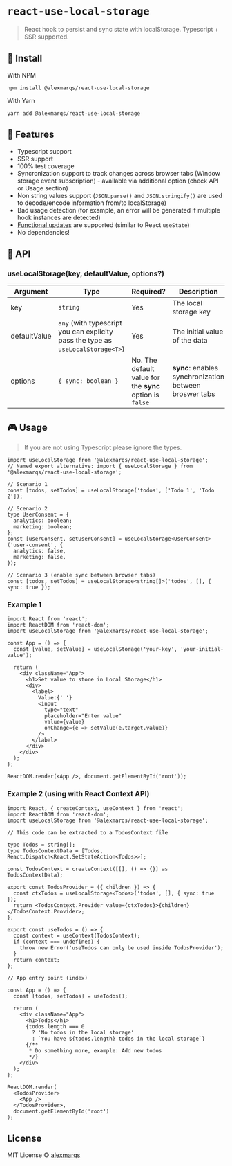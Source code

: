 # `react-use-local-storage`

> React hook to persist and sync state with localStorage. Typescript + SSR supported.

## 🔨 Install

With NPM

```shell
npm install @alexmarqs/react-use-local-storage
```

With Yarn

```shell
yarn add @alexmarqs/react-use-local-storage
```

## 🚀 Features

- Typescript support
- SSR support
- 100% test coverage
- Syncronization support to track changes across browser tabs (Window storage event subscription) - available via additional option (check API or Usage section)
- Non string values support (`JSON.parse()` and `JSON.stringify()` are used to decode/encode information from/to localStorage)
- Bad usage detection (for example, an error will be generated if multiple hook instances are detected)
- [Functional updates](https://reactjs.org/docs/hooks-reference.html#functional-updates) are supported (similar to React `useState`)
- No dependencies!

## 📄 API

### useLocalStorage(key, defaultValue, options?)

| Argument     | Type                                                                            | Required?                                                | Description                                            |
| ------------ | ------------------------------------------------------------------------------- | -------------------------------------------------------- | ------------------------------------------------------ |
| key          | `string`                                                                        | Yes                                                      | The local storage key                                  |
| defaultValue | `any` (with typescript you can explicity pass the type as `useLocalStorage<T>`) | Yes                                                      | The initial value of the data                          |
| options      | `{ sync: boolean }`                                                             | No. The default value for the **sync** option is `false` | **sync**: enables synchronization between broswer tabs |

## 🎮 Usage

> If you are not using Typescript please ignore the types.

```tsx
import useLocalStorage from '@alexmarqs/react-use-local-storage';
// Named export alternative: import { useLocalStorage } from '@alexmarqs/react-use-local-storage';

// Scenario 1
const [todos, setTodos] = useLocalStorage('todos', ['Todo 1', 'Todo 2']);

// Scenario 2
type UserConsent = {
  analytics: boolean;
  marketing: boolean;
};
const [userConsent, setUserConsent] = useLocalStorage<UserConsent>('user-consent', {
  analytics: false,
  marketing: false,
});

// Scenario 3 (enable sync between browser tabs)
const [todos, setTodos] = useLocalStorage<string[]>('todos', [], { sync: true });
```

### Example 1

```tsx
import React from 'react';
import ReactDOM from 'react-dom';
import useLocalStorage from '@alexmarqs/react-use-local-storage';

const App = () => {
  const [value, setValue] = useLocalStorage('your-key', 'your-initial-value');

  return (
    <div className="App">
      <h1>Set value to store in Local Storage</h1>
      <div>
        <label>
          Value:{' '}
          <input
            type="text"
            placeholder="Enter value"
            value={value}
            onChange={e => setValue(e.target.value)}
          />
        </label>
      </div>
    </div>
  );
};

ReactDOM.render(<App />, document.getElementById('root'));
```

### Example 2 (using with React Context API)

```tsx
import React, { createContext, useContext } from 'react';
import ReactDOM from 'react-dom';
import useLocalStorage from '@alexmarqs/react-use-local-storage';

// This code can be extracted to a TodosContext file

type Todos = string[];
type TodosContextData = [Todos, React.Dispatch<React.SetStateAction<Todos>>];

const TodosContext = createContext([[], () => {}] as TodosContextData);

export const TodosProvider = ({ children }) => {
  const ctxTodos = useLocalStorage<Todos>('todos', [], { sync: true });
  return <TodosContext.Provider value={ctxTodos}>{children}</TodosContext.Provider>;
};

export const useTodos = () => {
  const context = useContext(TodosContext);
  if (context === undefined) {
    throw new Error('useTodos can only be used inside TodosProvider');
  }
  return context;
};

// App entry point (index)

const App = () => {
  const [todos, setTodos] = useTodos();

  return (
    <div className="App">
      <h1>Todos</h1>
      {todos.length === 0
        ? 'No todos in the local storage'
        : `You have ${todos.length} todos in the local storage`}
      {/**
       * Do something more, example: Add new todos
       */}
    </div>
  );
};

ReactDOM.render(
  <TodosProvider>
    <App />
  </TodosProvider>,
  document.getElementById('root')
);
```

## License

MIT License © [alexmarqs](https://github.com/alexmarqs)
